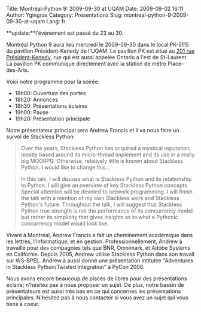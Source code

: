 Title: Montréal-Python 9: 2009-09-30 at UQAM
Date: 2009-09-02 16:11
Author: Ygingras
Category: Presentations
Slug: montreal-python-9-2009-09-30-at-uqam
Lang: fr

**update:**l'événement est passé du 23 au 30.

Montréal Python 9 aura lieu mercredi le 2009-09-30 dans le local PK-5115
du pavillon Président-Kenedy de l'UQAM. Le pavillon PK est situé au [201
rue Président-Kenedy][], rue qui est aussi appelée Ontario a l'est de
St-Laurent. La pavillon PK communique directement avec la station de
métro Place-des-Arts.

Voici notre programme pour la soirée:

-   18h00: Ouverture des portes
-   18h20: Annonces
-   18h30: Présentations éclaires
-   19h00: Pause
-   19h20: Présentation principale

Notre présentateur principal sera Andrew Francis et il va nous faire un
survol de Stackless Python:

> </p>
> <p>
> Over the years, Stackless Python has acquired a mystical reputation,
> mostly based around its micro-thread implement and its use in a really
> big MOORPG. Otherwise, relatively little is known about Stackless
> Python. I would like to change this...

> </p>
> <p>
> In this talk, I will discuss what is Stackless Python and its
> relationship to Python. I will give an overview of key Stackless
> Python concepts. Special attention will be devoted to network
> programming. I will finish the talk with a mention of my own Stackless
> work and Stackless Python's future. Throughout the talk, I will
> suggest that Stackless Python true strength is not the performance of
> its concurrency model but rather its simplicity that gives insights as
> to what a Pythonic concurrency model would look like.

Vivant à Montréal, Andrew Francis a fait un cheminement académique dans
les lettres, l'informatique, et en gestion. Professionnellement, Andrew
à travaillé pour des compagnies tels que BNR, Omnimark, et Adobe Systems
en Californie. Depuis 2005, Andrew utilise Stackless Python dans son
travail sur WS-BPEL. Andrew à aussi donné une présentation intitulée
"Adventures in Stackless Python/Twisted Integration" à PyCon 2008.

</p>
Nous avons encore beaucoup de places de libres pour des présentations
éclairs; n'hésitez pas à nous proposer un sujet. De plus, notre bassin
de présentateurs est aussi très bas en ce qui concernes les
présentations principales. N'hésitez pas à nous contacter si vous avez
un sujet qui vous tiens à coeur.

<!--:-->

  [201 rue Président-Kenedy]: http://www.uqam.ca/campus/pavillons/pk.htm
